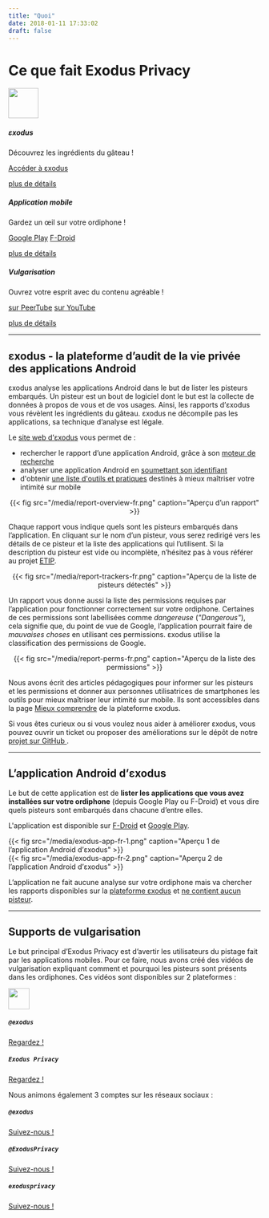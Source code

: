```yaml
---
title: "Quoi"
date: 2018-01-11 17:33:02
draft: false
---
```


# Ce que fait Exodus Privacy

<div class="row">
  <div class="col-md-4 text-center">
    <img src="/media/logo.png" width="60px" class="mt-3 ml-auto mr-auto"/>
    <div class="card-body">
      <h5 class="card-title">εxodus</h5>
      <p class="card-text">Découvrez les ingrédients du gâteau&nbsp;!</p>
      <a href="https://reports.exodus-privacy.eu.org/" class="btn btn-primary">Accéder à εxodus</a>
      <p class="mt-3"><a href="#exodus">plus de détails</a></p>
    </div>
  </div>
  <div class="col-md-4 text-center">
    <i class="fab fa-4x fa-android mt-2 ml-auto mr-auto text-primary"></i>
    <div class="card-body">
      <h5 class="card-title">Application mobile</h5>
      <p class="card-text">Gardez un œil sur votre ordiphone&nbsp;!</p>
      <a href="https://play.google.com/store/apps/details?id=org.eu.exodus_privacy.exodusprivacy" class="btn btn-primary">Google Play</a>
      <a href="https://f-droid.org/packages/org.eu.exodus_privacy.exodusprivacy/" class="btn btn-primary">F-Droid</a>
      <p class="mt-3"><a href="#android-app">plus de détails</a></p>
    </div>
  </div>
  <div class="col-md-4 text-center">
    <i class="fa fa-4x fa-umbrella-beach mt-2 ml-auto mr-auto text-primary"></i>
    <div class="card-body">
      <h5 class="card-title">Vulgarisation</h5>
      <p class="card-text">Ouvrez votre esprit avec du contenu agréable&nbsp;!</p>
      <a href="https://video.exodus-privacy.eu.org/video-channels/2ab4458d-0b3c-485a-aeaf-792cd0842bc8/videos" class="btn btn-primary">sur PeerTube</a>
      <a href="https://www.youtube.com/channel/UC2bloZZpnRal5tMVuHk0EFQ" class="btn btn-primary">sur YouTube</a>
      <p class="mt-3"><a href="#videos">plus de détails</a></p>
    </div>
  </div>
</div>

<hr>

<a name="exodus"></a>

## εxodus - la plateforme d’audit de la vie privée des applications Android

εxodus analyse les applications Android dans le but de lister les pisteurs embarqués. Un pisteur est un bout de logiciel dont le but est la collecte de données à propos de vous et de vos usages. Ainsi, les rapports d’εxodus vous révèlent les ingrédients du gâteau. εxodus ne décompile pas les applications, sa technique d’analyse est légale.

Le [site web d’εxodus](http://reports.exodus-privacy.eu.org/) vous permet de :

* rechercher le rapport d’une application Android, grâce à son [moteur de recherche](https://reports.exodus-privacy.eu.org/)
* analyser une application Android en [soumettant son identifiant](https://reports.exodus-privacy.eu.org/analysis/submit/)
* d'obtenir [une liste d'outils et pratiques](https://reports.exodus-privacy.eu.org/fr/info/next/) destinés à mieux maîtriser votre intimité sur mobile

<center>
{{< fig src="/media/report-overview-fr.png" caption="Aperçu d’un rapport" >}}
</center>

Chaque rapport vous indique quels sont les pisteurs embarqués dans l’application. En cliquant sur le nom d’un pisteur, vous serez redirigé vers les détails de ce pisteur et la liste des applications qui l’utilisent. Si la description du pisteur est vide ou incomplète, n’hésitez pas à vous référer au projet [ETIP](https://github.com/Exodus-Privacy/etip/).

<center>
{{< fig src="/media/report-trackers-fr.png" caption="Aperçu de la liste de pisteurs détectés" >}}
</center>

Un rapport vous donne aussi la liste des permissions requises par l’application pour fonctionner correctement sur votre ordiphone. Certaines de ces permissions sont labellisées comme *dangereuse* (*"Dangerous"*), cela signifie que, du point de vue de Google, l’application pourrait faire de *mauvaises choses* en utilisant ces permissions. εxodus utilise la classification des permissions de Google.

<center>
{{< fig src="/media/report-perms-fr.png" caption="Aperçu de la liste des permissions" >}}
</center>

Nous avons écrit des articles pédagogiques pour informer sur les pisteurs et les permissions et donner aux personnes utilisatrices de smartphones les outils pour mieux maîtriser leur intimité sur mobile. Ils sont accessibles dans la page [Mieux comprendre](https://reports.exodus-privacy.eu.org/fr/info/understand/) de la plateforme εxodus.

Si vous êtes curieux ou si vous voulez nous aider à améliorer εxodus, vous pouvez ouvrir un ticket ou proposer des améliorations sur le dépôt de notre [projet sur GitHub <i class="fab fa-github"></i>](https://github.com/exodus-privacy/).

<hr>

<a name="android-app"></a>

## L’application Android d’εxodus

Le but de cette application est de **lister les applications que vous avez installées sur votre ordiphone** (depuis Google Play ou F-Droid) et vous dire quels pisteurs sont embarqués dans chacune d’entre elles.

L'application est disponible sur [F-Droid](https://f-droid.org/packages/org.eu.exodus_privacy.exodusprivacy/) et [Google Play](https://play.google.com/store/apps/details?id=org.eu.exodus_privacy.exodusprivacy).

<div class="row">
  <div class="col-md-6 text-center">
  {{< fig src="/media/exodus-app-fr-1.png" caption="Aperçu 1 de l’application Android d’εxodus" >}}
  </div>
  <div class="col-md-6 text-center">
  {{< fig src="/media/exodus-app-fr-2.png" caption="Aperçu 2 de l’application Android d’εxodus" >}}
  </div>
</div>

L’application ne fait aucune analyse sur votre ordiphone mais va chercher les rapports disponibles sur la [plateforme εxodus](https://reports.exodus-privacy.eu.org) et [ne contient aucun pisteur](https://reports.exodus-privacy.eu.org/reports/search/org.eu.exodus_privacy.exodusprivacy).

<hr>

<a name="videos"></a>

## Supports de vulgarisation

Le but principal d’Exodus Privacy est d’avertir les utilisateurs du pistage fait par les applications mobiles. Pour ce faire, nous avons créé des vidéos de vulgarisation expliquant comment et pourquoi les pisteurs sont présents dans les ordiphones. Ces vidéos sont disponibles sur 2 plateformes :
<div class="row justify-content-md-center">
  <div class="col-md-4 text-center">
    <img src="/media/peertube.svg" height="42px" class="mt-3 ml-auto mr-auto"/>
    <div class="card-body">
      <h5 class="card-title"><code>@exodus</code></h5>
      <a href="https://video.exodus-privacy.eu.org/video-channels/2ab4458d-0b3c-485a-aeaf-792cd0842bc8/videos" class="btn btn-primary">Regardez !</a>
    </div>
  </div>
  <div class="col-md-4 text-center">
    <i class="fab fa-3x fa-youtube-square mt-2 ml-auto mr-auto text-primary"></i>
    <div class="card-body">
      <h5 class="card-title"><code>Exodus Privacy</code></h5>
      <a href="https://www.youtube.com/channel/UC2bloZZpnRal5tMVuHk0EFQ" class="btn btn-primary">Regardez !</a>
    </div>
  </div>
</div>

Nous animons également 3 comptes sur les réseaux sociaux :
<div class="row">
  <div class="col-md-4 text-center">
    <i class="fab fa-3x fa-mastodon mt-2 ml-auto mr-auto text-primary"></i>
    <div class="card-body">
      <h5 class="card-title"><code>@exodus</code></h5>
      <a href="https://framapiaf.org/@exodus" class="btn btn-primary">Suivez-nous !</a>
    </div>
  </div>
  <div class="col-md-4 text-center">
    <i class="fab fa-3x fa-twitter mt-2 ml-auto mr-auto text-primary"></i>
    <div class="card-body">
      <h5 class="card-title"><code>@ExodusPrivacy</code></h5>
      <a href="https://twitter.com/ExodusPrivacy" class="btn btn-primary">Suivez-nous !</a>
    </div>
  </div>
  <div class="col-md-4 text-center">
    <i class="fab fa-3x fa-facebook-square mt-2 ml-auto mr-auto text-primary"></i>
    <div class="card-body">
      <h5 class="card-title"><code>exodusprivacy</code></h5>
      <a href="https://facebook.com/exodusprivacy" class="btn btn-primary">Suivez-nous !</a>
    </div>
  </div>
</div>
